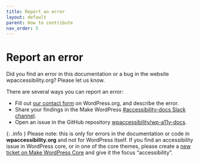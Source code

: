 ```yaml
---
title: Report an error
layout: default
parent: How to contribute
nav_order: 5
---
```


# Report an error

Did you find an error in this documentation or a bug in the website wpaccessibility.org? Please let us know. 

There are several ways you can report an error:
- Fill out [our contact form](https://make.wordpress.org/accessibility/accessibility-knowledge-base-contact/) on WordPress.org, and describe the error.
- Share your findings in the Make WordPress [#accessibility-docs Slack channel](https://wordpress.slack.com/archives/C6PK2QCTY).
- Open an issue in the GitHub repository [wpaccessibility/wp-a11y-docs](https://github.com/wpaccessibility/wp-a11y-docs/).

{: .info }
Please note: this is only for errors in the documentation or code in **wpaccessibility.org** and not for WordPress itself. If you find an accessibility issue in WordPress core, or in one of the core themes, please create a [new ticket on Make WordPress Core](https://core.trac.wordpress.org/newticket) and give it the focus “accessibility”.
